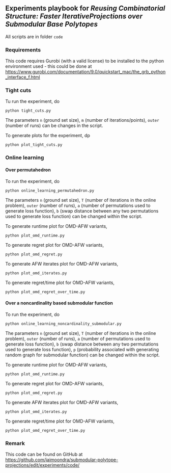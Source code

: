 ## Experiments playbook for _Reusing Combinatorial Structure: Faster IterativeProjections over Submodular Base Polytopes_

All scripts are in folder `code`

### Requirements
This code requires Gurobi (with a valid license) to be installed to the python environment used - this could be done at https://www.gurobi.com/documentation/9.0/quickstart_mac/the_grb_python_interface_f.html

### Tight cuts

Tu run the experiment, do
```angular2html
python tight_cuts.py
```

The parameters `n` (ground set size), `m` (number of iterations/points), `outer` (number of runs) can be changes in the 
script.

To generate plots for the experiment, dp
```angular2html
python plot_tight_cuts.py
```

### Online learning

#### Over permutahedron

To run the experiment, do
```angular2html
python online_learning_permutahedron.py
```

The parameters `n` (ground set size), `T` (number of iterations in the online problem), `outer` (number of runs), `a` 
(number of permutations used to generate loss function), `b` (swap distance between any two permutations used to 
generate loss function) can be changed within the script.

To generate runtime plot for OMD-AFW variants,
```angular2html
python plot_omd_runtime.py
```

To generate regret plot for OMD-AFW variants,
```angular2html
python plot_omd_regret.py
```

To generate AFW iterates plot for OMD-AFW variants,
```angular2html
python plot_omd_iterates.py
```

To generate regret/time plot for OMD-AFW variants,
```angular2html
python plot_omd_regret_over_time.py
```

#### Over a noncardinality based submodular function

To run the experiment, do
```angular2html
python online_learning_noncardinality_submodular.py
```

The parameters `n` (ground set size), `T` (number of iterations in the online problem), `outer` (number of runs), `a` 
(number of permutations used to generate loss function), `b` (swap distance between any two permutations used to 
generate loss function), `p` (probability associated with generating random graph for submodular function) 
can be changed within the script.

To generate runtime plot for OMD-AFW variants,
```angular2html
python plot_omd_runtime.py
```

To generate regret plot for OMD-AFW variants,
```angular2html
python plot_omd_regret.py
```

To generate AFW iterates plot for OMD-AFW variants,
```angular2html
python plot_omd_iterates.py
```

To generate regret/time plot for OMD-AFW variants,
```angular2html
python plot_omd_regret_over_time.py
```

### Remark
This code can be found on GitHub at https://github.com/jaimoondra/submodular-polytope-projections/edit/experiments/code/
